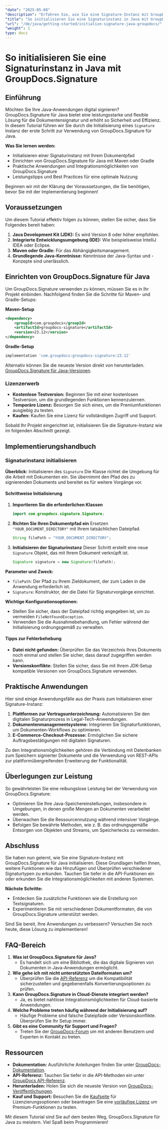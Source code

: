 ```yaml
---
"date": "2025-05-08"
"description": "Erfahren Sie, wie Sie eine Signature-Instanz mit GroupDocs.Signature für Java effizient initialisieren. Folgen Sie dieser umfassenden Anleitung, um Ihre Anwendungen zur Dokumentsignatur zu verbessern."
"title": "So initialisieren Sie eine Signaturinstanz in Java mit GroupDocs.Signature"
"url": "/de/java/getting-started/initialize-signature-java-groupdocs/"
"weight": 1
type: docs
---
```

# So initialisieren Sie eine Signaturinstanz in Java mit GroupDocs.Signature

## Einführung

Möchten Sie Ihre Java-Anwendungen digital signieren? GroupDocs.Signature für Java bietet eine leistungsstarke und flexible Lösung für die Dokumentensignatur und erhöht so Sicherheit und Effizienz. In diesem Tutorial führen wir Sie durch die Initialisierung eines `Signature` Instanz der erste Schritt zur Verwendung von GroupDocs.Signature für Java.

**Was Sie lernen werden:**
- Initialisieren einer Signaturinstanz mit Ihrem Dokumentpfad
- Einrichten von GroupDocs.Signature für Java mit Maven oder Gradle
- Praktische Anwendungen und Integrationsmöglichkeiten von GroupDocs.Signature
- Leistungstipps und Best Practices für eine optimale Nutzung

Beginnen wir mit der Klärung der Voraussetzungen, die Sie benötigen, bevor Sie mit der Implementierung beginnen!

## Voraussetzungen

Um diesem Tutorial effektiv folgen zu können, stellen Sie sicher, dass Sie Folgendes bereit haben:

1. **Java Development Kit (JDK):** Es wird Version 8 oder höher empfohlen.
2. **Integrierte Entwicklungsumgebung (IDE):** Wie beispielsweise IntelliJ IDEA oder Eclipse.
3. **Maven oder Gradle:** Für das Abhängigkeitsmanagement.
4. **Grundlegende Java-Kenntnisse:** Kenntnisse der Java-Syntax und -Konzepte sind unerlässlich.

## Einrichten von GroupDocs.Signature für Java

Um GroupDocs.Signature verwenden zu können, müssen Sie es in Ihr Projekt einbinden. Nachfolgend finden Sie die Schritte für Maven- und Gradle-Setups:

**Maven-Setup**
```xml
<dependency>
    <groupId>com.groupdocs</groupId>
    <artifactId>groupdocs-signature</artifactId>
    <version>23.12</version>
</dependency>
```

**Gradle-Setup**
```gradle
implementation 'com.groupdocs:groupdocs-signature:23.12'
```

Alternativ können Sie die neueste Version direkt von herunterladen. [GroupDocs.Signature für Java-Versionen](https://releases.groupdocs.com/signature/java/).

### Lizenzerwerb
- **Kostenlose Testversion:** Beginnen Sie mit einer kostenlosen Testversion, um die grundlegenden Funktionen kennenzulernen.
- **Temporäre Lizenz:** Besorgen Sie sich eines, um die Premiumfunktionen ausgiebig zu testen.
- **Kaufen:** Kaufen Sie eine Lizenz für vollständigen Zugriff und Support.

Sobald Ihr Projekt eingerichtet ist, initialisieren Sie die Signature-Instanz wie im folgenden Abschnitt gezeigt.

## Implementierungshandbuch

### Signaturinstanz initialisieren

**Überblick:**
Initialisieren des `Signature` Die Klasse richtet die Umgebung für die Arbeit mit Dokumenten ein. Sie übernimmt den Pfad des zu signierenden Dokuments und bereitet es für weitere Vorgänge vor.

#### Schrittweise Initialisierung

1. **Importieren Sie die erforderlichen Klassen**
   ```java
   import com.groupdocs.signature.Signature;
   ```
2. **Richten Sie Ihren Dokumentpfad ein**
   Ersetzen `"YOUR_DOCUMENT_DIRECTORY"` mit Ihrem tatsächlichen Dateipfad.
   ```java
   String filePath = "YOUR_DOCUMENT_DIRECTORY";
   ```
3. **Initialisieren der Signaturinstanz**
   Dieser Schritt erstellt eine neue `Signature` Objekt, das mit Ihrem Dokument verknüpft ist.
   ```java
   Signature signature = new Signature(filePath);
   ```

**Parameter und Zweck:**
- `filePath`: Der Pfad zu Ihrem Zieldokument, der zum Laden in die Anwendung erforderlich ist.
- `Signature`: Konstruktor, der die Datei für Signaturvorgänge einrichtet.

**Wichtige Konfigurationsoptionen:**
- Stellen Sie sicher, dass der Dateipfad richtig angegeben ist, um zu vermeiden `FileNotFoundException`.
- Verwenden Sie die Ausnahmebehandlung, um Fehler während der Initialisierung ordnungsgemäß zu verwalten.

#### Tipps zur Fehlerbehebung
- **Datei nicht gefunden:** Überprüfen Sie das Verzeichnis Ihres Dokuments noch einmal und stellen Sie sicher, dass darauf zugegriffen werden kann.
- **Versionskonflikte:** Stellen Sie sicher, dass Sie mit Ihrem JDK-Setup kompatible Versionen von GroupDocs.Signature verwenden.

## Praktische Anwendungen

Hier sind einige Anwendungsfälle aus der Praxis zum Initialisieren einer Signature-Instanz:
1. **Plattformen zur Vertragsunterzeichnung:** Automatisieren Sie den digitalen Signaturprozess in Legal-Tech-Anwendungen.
2. **Dokumentenmanagementsysteme:** Integrieren Sie Signaturfunktionen, um Dokumenten-Workflows zu optimieren.
3. **E-Commerce-Checkout-Prozesse:** Ermöglichen Sie sichere Auftragsbestätigungen mit digitalen Signaturen.

Zu den Integrationsmöglichkeiten gehören die Verbindung mit Datenbanken zum Speichern signierter Dokumente und die Verwendung von REST-APIs zur plattformübergreifenden Erweiterung der Funktionalität.

## Überlegungen zur Leistung

So gewährleisten Sie eine reibungslose Leistung bei der Verwendung von GroupDocs.Signature:
- Optimieren Sie Ihre Java-Speichereinstellungen, insbesondere in Umgebungen, in denen große Mengen an Dokumenten verarbeitet werden.
- Überwachen Sie die Ressourcennutzung während intensiver Vorgänge.
- Befolgen Sie bewährte Methoden, wie z. B. das ordnungsgemäße Entsorgen von Objekten und Streams, um Speicherlecks zu vermeiden.

## Abschluss

Sie haben nun gelernt, wie Sie eine Signature-Instanz mit GroupDocs.Signature für Java initialisieren. Diese Grundlagen helfen Ihnen, weitere Funktionen wie das Hinzufügen und Überprüfen verschiedener Signaturtypen zu erkunden. Tauchen Sie tiefer in die API-Funktionen ein oder erkunden Sie die Integrationsmöglichkeiten mit anderen Systemen.

**Nächste Schritte:**
- Entdecken Sie zusätzliche Funktionen wie die Erstellung von Textsignaturen.
- Experimentieren Sie mit verschiedenen Dokumentformaten, die von GroupDocs.Signature unterstützt werden.

Sind Sie bereit, Ihre Anwendungen zu verbessern? Versuchen Sie noch heute, diese Lösung zu implementieren!

## FAQ-Bereich

1. **Was ist GroupDocs.Signature für Java?**
   - Es handelt sich um eine Bibliothek, die das digitale Signieren von Dokumenten in Java-Anwendungen ermöglicht.
2. **Wie gehe ich mit nicht unterstützten Dateiformaten um?**
   - Überprüfen Sie die [API-Referenz](https://reference.groupdocs.com/signature/java/) um die Kompatibilität sicherzustellen und gegebenenfalls Konvertierungsoptionen zu prüfen.
3. **Kann GroupDocs.Signature in Cloud-Dienste integriert werden?**
   - Ja, es bietet nahtlose Integrationsmöglichkeiten für Cloud-basierte Anwendungen.
4. **Welche Probleme treten häufig während der Initialisierung auf?**
   - Häufige Probleme sind falsche Dateipfade oder Versionskonflikte. Überprüfen Sie Ihr Setup immer.
5. **Gibt es eine Community für Support und Fragen?**
   - Treten Sie der [GroupDocs-Forum](https://forum.groupdocs.com/c/signature/) um mit anderen Benutzern und Experten in Kontakt zu treten.

## Ressourcen
- **Dokumentation:** Ausführliche Anleitungen finden Sie unter [GroupDocs-Dokumentation](https://docs.groupdocs.com/signature/java/).
- **API-Referenz:** Tauchen Sie tiefer in die API-Methoden ein unter [GroupDocs API-Referenz](https://reference.groupdocs.com/signature/java/).
- **Herunterladen:** Holen Sie sich die neueste Version von [GroupDocs-Veröffentlichungen](https://releases.groupdocs.com/signature/java/).
- **Kauf und Support:** Besuchen Sie die [Kaufseite](https://purchase.groupdocs.com/buy) für Lizenzierungsoptionen oder beantragen Sie eine [vorläufige Lizenz](https://purchase.groupdocs.com/temporary-license/) um Premium-Funktionen zu testen.

Mit diesem Tutorial sind Sie auf dem besten Weg, GroupDocs.Signature für Java zu meistern. Viel Spaß beim Programmieren!
